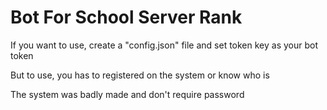 # Bot For School Server Rank

If you want to use, create a "config.json" file and set token key as your bot token

But to use, you has to registered on the system or know who is

The system was badly made and don't require password 